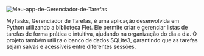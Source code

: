   ![Meu-app-de-Gerenciador-de-Tarefas](https://github.com/user-attachments/assets/83db4bce-db1d-4a29-ad34-48a62e9bf0f5)

MyTasks, Gerenciador de Tarefas, é uma aplicação desenvolvida em Python utilizando a biblioteca Flet. Ele permite criar e gerenciar listas de tarefas de forma prática e intuitiva, ajudando na organização do dia a dia. O projeto também utiliza o banco de dados SQLite3, garantindo que as tarefas sejam salvas e acessíveis entre diferentes sessões.

